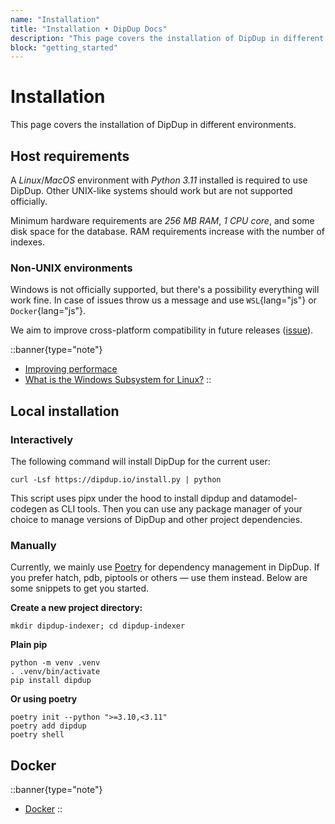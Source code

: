 ```yaml
---
name: "Installation"
title: "Installation • DipDup Docs"
description: "This page covers the installation of DipDup in different environments."
block: "getting_started"
---
```


<!-- TODO: General doc rewrite todo:
1. Quickstart page, found where to move
2. Move FAQ to separate page from to-distribute
3. Add Troubleshooting page
4. Add Built with dipdup page
5. Add Command Line Interface reference
6. Add Config file class reference
7. Add changelog
8. Rethink and add release notes
9. Move license and contribution guide
10. Rest todo's, mostly fix links
 -->

# Installation

This page covers the installation of DipDup in different environments.

## Host requirements

A *Linux*/*MacOS* environment with *Python 3.11* installed is required to use DipDup. Other UNIX-like systems should work but are not supported officially.

Minimum hardware requirements are *256 MB RAM*, *1 CPU core*, and some disk space for the database. RAM requirements increase with the number of indexes.

### Non-UNIX environments

Windows is not officially supported, but there's a possibility everything will work fine. In case of issues throw us a message and use `WSL`{lang="js"} or `Docker`{lang="js"}.

We aim to improve cross-platform compatibility in future releases ([issue](https://github.com/dipdup-io/dipdup/issues?q=is%3Aopen+label%3A%22%F0%9F%9A%A2+ci%2Fcd%22+sort%3Aupdated-desc+)).

::banner{type="note"}

* [Improving performace](../4.advanced/2.performance.md)
* [What is the Windows Subsystem for Linux?](https://docs.microsoft.com/en-us/windows/wsl/about)
::

## Local installation

### Interactively

The following command will install DipDup for the current user:

```shell [Terminal]
curl -Lsf https://dipdup.io/install.py | python
```

This script uses pipx under the hood to install dipdup and datamodel-codegen as CLI tools. Then you can use any package manager of your choice to manage versions of DipDup and other project dependencies.

### Manually

Currently, we mainly use [Poetry](https://python-poetry.org) for dependency management in DipDup. If you prefer hatch, pdb, piptools or others — use them instead. Below are some snippets to get you started.

**Create a new project directory:**

```shell [Terminal]
mkdir dipdup-indexer; cd dipdup-indexer
```

**Plain pip**

```shell [Terminal]
python -m venv .venv
. .venv/bin/activate
pip install dipdup
```

**Or using poetry**

```shell [Terminal]
poetry init --python ">=3.10,<3.11"
poetry add dipdup
poetry shell
```

## Docker

::banner{type="note"}

* [Docker](../6.deployment/2.docker.md)
::
